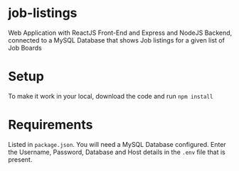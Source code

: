 # job-listings
Web Application with ReactJS Front-End and Express and NodeJS Backend, connected to a MySQL Database that shows Job listings for a given list of Job Boards

# Setup
To make it work in your local, download the code and run ```npm install```

# Requirements
Listed in ```package.json```. You will need a MySQL Database configured. Enter the Username, Password, Database and Host details in the ```.env``` file that is present.
